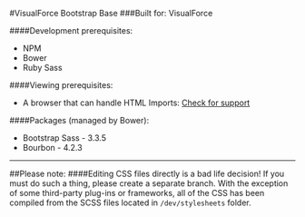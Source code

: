#VisualForce Bootstrap Base
###Built for:
VisualForce

####Development prerequisites:
+ NPM
+ Bower
+ Ruby Sass

####Viewing prerequisites:
+ A browser that can handle HTML Imports:
[Check for support](http://caniuse.com/#feat=imports)


####Packages (managed by Bower):
+ Bootstrap Sass - 3.3.5
+ Bourbon - 4.2.3

---

##Please note:
####Editing CSS files directly is a bad life decision!
If you must do such a thing, please create a separate branch.
With the exception of some third-party plug-ins or frameworks, all of the CSS has been compiled from the SCSS files located in `/dev/stylesheets` folder.

